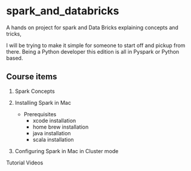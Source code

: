 # spark_and_databricks

A hands on project for  spark and Data Bricks explaining concepts and tricks,

I will be trying to make it simple for someone to start off and pickup from there. 
Being a Python developer this edition is all in Pyspark or Python based.


## Course items

1. Spark Concepts  
2. Installing Spark in Mac 
    - Prerequisites
        - xcode installation 
        - home brew installation
        - java installation
        - scala installation

        
3. Configuring Spark in Mac in Cluster mode











Tutorial Videos 


